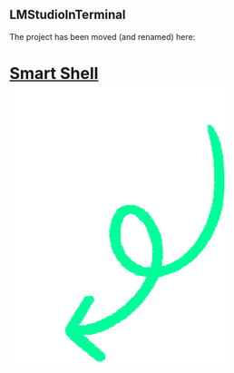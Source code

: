 ## LMStudioInTerminal

The project has been moved (and renamed) here:

# [Smart Shell](https://github.com/ivostoykov/SmartShell) ![down there](fullframenl-fullframe.gif)